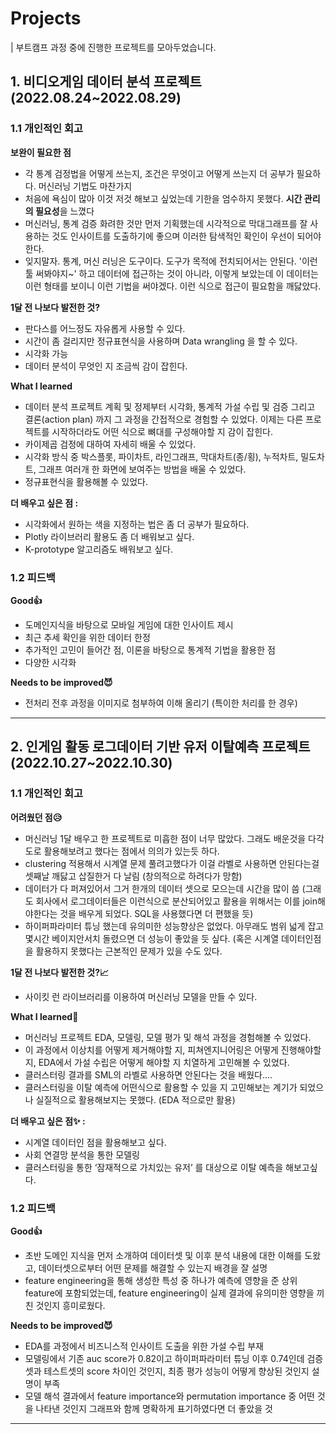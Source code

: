 # Projects
| 부트캠프 과정 중에 진행한 프로젝트를 모아두었습니다.
## 1. 비디오게임 데이터 분석 프로젝트 (2022.08.24~2022.08.29)
### 1.1 개인적인 회고
**보완이 필요한 점**    
- 각 통계 검정법을 어떻게 쓰는지, 조건은 무엇이고 어떻게 쓰는지 더 공부가 필요하다. 머신러닝 기법도 마찬가지
- 처음에 욕심이 많아 이것 저것 해보고 싶었는데 기한을 엄수하지 못했다. **시간 관리의 필요성**을 느꼈다
- 머신러닝, 통계 검증 화려한 것만 먼저 기획했는데 시각적으로 막대그래프를 잘 사용하는 것도 인사이트를 도출하기에 좋으며 이러한 탐색적인 확인이 우선이 되어야 한다.
- 잊지말자. 통계, 머신 러닝은 도구이다. 도구가 목적에 전치되어서는 안된다. '이런 툴 써봐야지~' 하고 데이터에 접근하는 것이 아니라, 이렇게 보았는데 이 데이터는 이런 형태를 보이니 이런 기법을 써야겠다. 이런 식으로 접근이 필요함을 깨닳았다.   
   
**1달 전 나보다 발전한 것?**   
- 판다스를 어느정도 자유롭게 사용할 수 있다.
- 시간이 좀 걸리지만 정규표현식을 사용하며 Data wrangling 을 할 수 있다.
- 시각화 가능
- 데이터 분석이 무엇인 지 조금씩 감이 잡힌다.   
   
**What I learned** 

- 데이터 분석 프로젝트 계획 및 정제부터 시각화, 통계적 가설 수립 및 검증 그리고 결론(action plan) 까지 그 과정을 간접적으로 경험할 수 있었다. 이제는 다른 프로젝트를 시작하더라도 어떤 식으로 뼈대를 구성해야할 지 감이 잡힌다.
- 카이제곱 검정에 대하여 자세히 배울 수 있었다.
- 시각화 방식 중 박스플롯, 파이차트, 라인그래프, 막대차트(종/횡), 누적차트, 밀도차트, 그래프 여러개 한 화면에 보여주는 방법을 배울 수 있었다.
- 정규표현식을 활용해볼 수 있었다.   
   
**더 배우고 싶은 점 :**   
- 시각화에서 원하는 색을 지정하는 법은 좀 더 공부가 필요하다.
- Plotly 라이브러리 활용도 좀 더 배워보고 싶다.
- K-prototype 알고리즘도 배워보고 싶다.   
   
### 1.2 피드백
**Good👍**   
- 도메인지식을 바탕으로 모바일 게임에 대한 인사이트 제시
- 최근 추세 확인을 위한 데이터 한정
- 추가적인 고민이 들어간 점, 이론을 바탕으로 통계적 기법을 활용한 점
- 다양한 시각화   
   
**Needs to be improved😈**
- 전처리 전후 과정을 이미지로 첨부하여 이해 올리기 (특이한 처리를 한 경우)

-----

## 2. 인게임 활동 로그데이터 기반 유저 이탈예측 프로젝트 (2022.10.27~2022.10.30)
### 1.1 개인적인 회고
**어려웠던 점😥**    
- 머신러닝 1달 배우고 한 프로젝트로 미흡한 점이 너무 많았다. 그래도 배운것을 다각도로 활용해보려고 했다는 점에서 의의가 있는듯 하다.
- clustering 적용해서 시계열 문제 풀려고했다가 이걸 라벨로 사용하면 안된다는걸 셋째날 깨닳고 삽질한거 다 날림 (창의적으로 하려다가 망함)
- 데이터가 다 퍼져있어서 그거 한개의 데이터 셋으로 모으는데 시간을 많이 씀 (그래도 회사에서 로그데이터들은 이런식으로 분산되어있고 활용을 위해서는 이를 join해야한다는 것을 배우게 되었다. SQL을 사용했다면 더 편했을 듯)
- 하이퍼파라미터 튜닝 했는데 유의미한 성능향상은 없었다. 아무래도 범위 넓게 잡고 몇시간 베이지안서치 돌렸으면 더 성능이 좋았을 듯 싶다. (혹은 시계열 데이터인점을 활용하지 못했다는 근본적인 문제가 있을 수도 있다. 
   
**1달 전 나보다 발전한 것?📈**   
- 사이킷 런 라이브러리를 이용하여 머신러닝 모델을 만들 수 있다.
   
**What I learned🎯** 
- 머신러닝 프로젝트 EDA, 모델링, 모델 평가 및 해석 과정을 경험해볼 수 있었다.
- 이 과정에서 이상치를 어떻게 제거해야할 지, 피쳐엔지니어링은 어떻게 진행해야할 지, EDA에서 가설 수립은 어떻게 해야할 지 치열하게 고민해볼 수 있었다.
- 클러스터링 결과를 SML의 라벨로 사용하면 안된다는 것을 배웠다....
- 클러스터링을 이탈 예측에 어떤식으로 활용할 수 있을 지 고민해보는 계기가 되었으나 실질적으로 활용해보지는 못했다. (EDA 적으로만 활용)
   
**더 배우고 싶은 점✨ :**   
- 시계열 데이터인 점을 활용해보고 싶다.
- 사회 연결망 분석을 통한 모델링
- 클러스터링을 통한 ‘잠재적으로 가치있는 유저’ 를 대상으로 이탈 예측을 해보고싶다.
   
### 1.2 피드백
**Good👍**   
- 초반 도메인 지식을 먼저 소개하여 데이터셋 및 이후 분석 내용에 대한 이해를 도왔고, 데이터셋으로부터 어떤 문제를 해결할 수 있는지 배경을 잘 설명
- feature engineering을 통해 생성한 특성 중 하나가 예측에 영향을 준 상위 feature에 포함되었는데, feature engineering이 실제 결과에 유의미한 영향을 끼친 것인지 흥미로웠다.   

**Needs to be improved😈**
- EDA를 과정에서 비즈니스적 인사이트 도출을 위한 가설 수립 부재
- 모델링에서 기존 auc score가 0.82이고 하이퍼파라미터 튜닝 이후 0.74인데 검증셋과 테스트셋의 score 차이인 것인지, 최종 평가 성능이 어떻게 향상된 것인지 설명이 부족
- 모델 해석 결과에서 feature importance와 permutation importance 중 어떤 것을 나타낸 것인지 그래프와 함께 명확하게 표기하였다면 더 좋았을 것

-----
